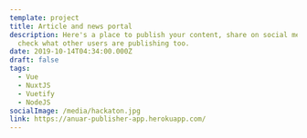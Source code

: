 ```yaml
---
template: project
title: Article and news portal
description: Here's a place to publish your content, share on social media and
  check what other users are publishing too.
date: 2019-10-14T04:34:00.000Z
draft: false
tags:
  - Vue
  - NuxtJS
  - Vuetify
  - NodeJS
socialImage: /media/hackaton.jpg
link: https://anuar-publisher-app.herokuapp.com/
---
```

